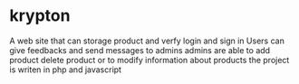 # krypton
A web site that can storage product and verfy login and sign in 
Users can give feedbacks and send messages to admins
admins are able to add product delete product or to modify information about products
the project is writen in php and javascript
